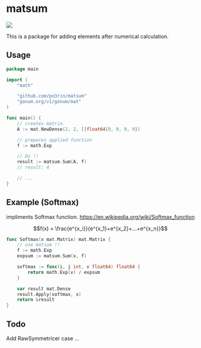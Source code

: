 # matsum

<img src="https://img.shields.io/badge/go-v1.12-blue.svg"/>

This is a package for adding elements after numerical calculation.

## Usage

```go
package main

import (
    "math"

    "github.com/po3rin/matsum"
	"gonum.org/v1/gonum/mat"
)

func main() {
    // creates matrix.
    A := mat.NewDense(2, 2, []float64{0, 0, 0, 0})

    // prepares applied function
    f := math.Exp

    // Do !!
    result := matsum.Sum(A, f)
    // result: 4

    // ...
}
```

## Example (Softmax)

impliments Softmax function.
https://en.wikipedia.org/wiki/Softmax_function

```math
f(x) = \frac{e^{x_i}}{e^{x_1}+e^{x_2}+...+e^{x_n}}
```

```go
func Softmax(x mat.Matrix) mat.Matrix {
    // use matsum !!
    f := math.Exp
    expsum := matsum.Sum(x, f)

	softmax := func(i, j int, v float64) float64 {
		return math.Exp(v) / expsum
    }

	var result mat.Dense
	result.Apply(softmax, x)
	return &result
}
```

## Todo

Add RawSymmetricer case ...
